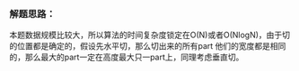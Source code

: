 ### 解题思路：
本题数据规模比较大，所以算法的时间复杂度锁定在O(N)或者O(NlogN)，由于切的位置都是确定的，假设先水平切，那么切出来的所有part
他们的宽度都是相同的，那么最大的part一定在高度最大只一part上，同理考虑垂直切。